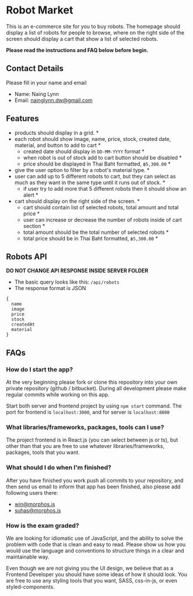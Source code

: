 # Robot Market

This is an e-commerce site for you to buy robots. The homepage should display a list of robots for people to browse,
where on the right side of the screen should display a cart that show a list of selected robots.

**Please read the instructions and FAQ below before begin.**

## Contact Details

Please fill in your name and email

- Name: Naing Lynn
- Email: nainglynn.dw@gmail.com

## Features

- products should display in a grid. \*
- each robot should show image, name, price, stock, created date, material, and button to add to cart \*
  - created date should display in `DD-MM-YYYY` format \*
  - when robot is out of stock add to cart button should be disabled \*
  - price should be displayed in Thai Baht formatted, `฿5,300.00` \*
- give the user option to filter by a robot's material type. \*
- user can add up to 5 different robots to cart, but they can select as much as they want in the same type until it runs
  out of stock. \*
  - if user try to add more that 5 different robots then it should show an alert \*
- cart should display on the right side of the screen. \*
  - cart should contain list of selected robots, total amount and total price \*
  - user can increase or decrease the number of robots inside of cart section \*
  - total amount should be the total number of selected robots \*
  - total price should be in Thai Baht formatted, `฿5,300.00` \*

## Robots API

**DO NOT CHANGE API RESPONSE INSIDE SERVER FOLDER**

- The basic query looks like this: `/api/robots`
- The response format is JSON

```
{
  name
  image
  price
  stock
  createdAt
  material
}
```

## FAQs

### How do I start the app?

At the very beginning please fork or clone this repository into your own private repository (github / bitbucket).
During all development please make regular commits while working on this app.

Start both server and frontend project by using `npm start` command. The port for frontend is `localhost:3000`, and for
server is `localhost:8000`

### What libraries/frameworks, packages, tools can I use?

The project frontend is in React.js (you can select between js or ts), but other than that you are free to use whatever
libraries/frameworks, packages, tools that you want.

### What should I do when I'm finished?

After you have finished you work push all commits to your repository, and then send us email to inform that app has been finished, also please add following users there:

- win@morphos.is
- suhas@morphos.is

### How is the exam graded?

We are looking for idiomatic use of JavaScript, and the ability to solve the problem with code that is clean and easy to
read. Please show us how you would use the language and conventions to structure things in a clear and maintainable way.

Even though we are not giving you the UI design, we believe that as a Frontend Developer you should have some ideas of
how it should look. You are free to use any styling tools that you want, SASS, css-in-js, or even styled-components.
